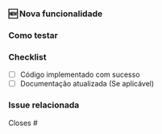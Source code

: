 <!-- ADICIONE O TÍTULO DO SEU PR NO SEGUINTE PADRÃO: "[FEAT] #Issue - Título da Issue"  -->
### 🆕 Nova funcionalidade
<!-- Descreva de forma clara e objetiva a nova funcionalidade implementada. -->


### Como testar
<!-- Explique os passos para testar essa funcionalidade manualmente, se aplicável. -->


### Checklist

- [ ] Código implementado com sucesso
- [ ] Documentação atualizada (Se aplicável)

### Issue relacionada

Closes #